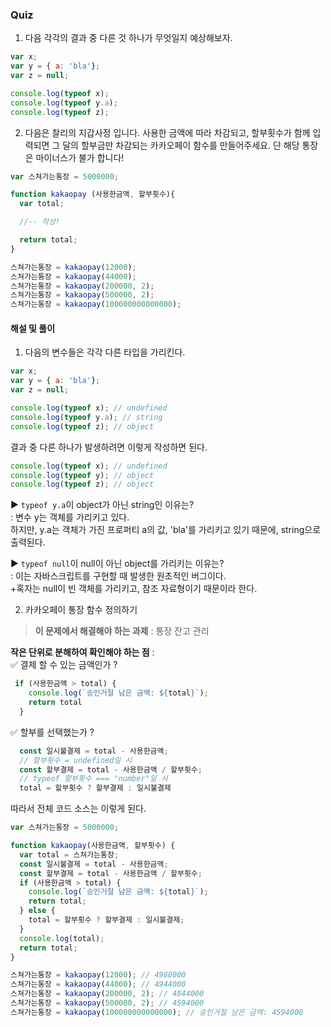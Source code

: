 ### Quiz 

1. 다음 각각의 결과 중 다른 것 하나가 무엇일지 예상해보자.

```javascript
var x;
var y = { a: 'bla'};
var z = null;

console.log(typeof x);
console.log(typeof y.a);
console.log(typeof z);
```

2. 다음은 찰리의 지갑사정 입니다. 사용한 금액에 따라 차감되고, 할부횟수가 함께 입력되면 그 달의 할부금만 차감되는 카카오페이 함수를 만들어주세요. 단 해당 통장은 마이너스가 불가 합니다!

```javascript
var 스쳐가는통장 = 5000000;

function kakaopay (사용한금액, 할부횟수){
  var total;

  //-- 작성!

  return total;
}

스쳐가는통장 = kakaopay(12000);
스쳐가는통장 = kakaopay(44000);
스쳐가는통장 = kakaopay(200000, 2);
스쳐가는통장 = kakaopay(500000, 2);
스쳐가는통장 = kakaopay(100000000000000);
```

#### 해설 및 풀이

1. 다음의 변수들은 각각 다른 타입을 가리킨다.

```javascript
var x;
var y = { a: 'bla'};
var z = null;

console.log(typeof x); // undefined
console.log(typeof y.a); // string
console.log(typeof z); // object
```

결과 중 다른 하나가 발생하려면 이렇게 작성하면 된다.
```js
console.log(typeof x); // undefined
console.log(typeof y); // object
console.log(typeof z); // object
```
▶ `typeof y.a`이 object가 아닌 string인 이유는?</br>
 : 변수 y는 객체를 가리키고 있다.</br> 하지만, y.a는 객체가 가진 프로퍼티 a의 값, 'bla'를 가리키고 있기 때문에, string으로 출력된다.

▶ `typeof null`이 null이 아닌 object를 가리키는 이유는?</br>
 : 이는 자바스크립트를 구현할 때 발생한 원초적인 버그이다. </br>
 +혹자는 null이 빈 객체를 가리키고, 참조 자료형이기 때문이라 한다.</br>
 
2. 카카오페이 통장 함수 정의하기

> **이 문제에서 해결해야 하는 과제** : 통장 잔고 관리

**작은 단위로 분해하여 확인해야 하는 점** : </br>
✅ 결제 할 수 있는 금액인가 ?</br>
```js
 if (사용한금액 > total) {
    console.log(`승인거절 남은 금액: ${total}`);
    return total
  } 
```
✅ 할부를 선택했는가 ? </br>

```js
  const 일시불결제 = total - 사용한금액; 
  // 할부횟수 = undefined일 시
  const 할부결제 = total - 사용한금액 / 할부횟수; 
  // typeof 할부횟수 === "number"일 시
  total = 할부횟수 ? 할부결제 : 일시불결제
```

따라서 전체 코드 소스는 이렇게 된다.

```js
var 스쳐가는통장 = 5000000;

function kakaopay(사용한금액, 할부횟수) {
  var total = 스쳐가는통장;
  const 일시불결제 = total - 사용한금액;
  const 할부결제 = total - 사용한금액 / 할부횟수;
  if (사용한금액 > total) {
    console.log(`승인거절 남은 금액: ${total}`);
    return total;
  } else {
    total = 할부횟수 ? 할부결제 : 일시불결제;
  }
  console.log(total);
  return total;
}

스쳐가는통장 = kakaopay(12000); // 4988000
스쳐가는통장 = kakaopay(44000); // 4944000
스쳐가는통장 = kakaopay(200000, 2); // 4844000
스쳐가는통장 = kakaopay(500000, 2); // 4594000
스쳐가는통장 = kakaopay(100000000000000); // 승인거절 남은 금액: 4594000
```

